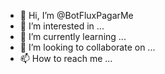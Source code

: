 - 👋 Hi, I’m @BotFluxPagarMe
- 👀 I’m interested in ...
- 🌱 I’m currently learning ...
- 💞️ I’m looking to collaborate on ...
- 📫 How to reach me ...

<!---
BotFluxPagarMe/BotFluxPagarMe is a ✨ special ✨ repository because its `README.md` (this file) appears on your GitHub profile.
You can click the Preview link to take a look at your changes.
--->
